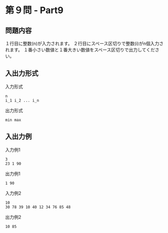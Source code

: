 # 第９問 - Part9

## 問題内容
１行目に整数(n)が入力されます。
２行目にスペース区切りで整数(i)がn個入力されます。
１番小さい数値と１番大きい数値をスペース区切りで出力してください。

## 入出力形式

入力形式
```
n
i_1 i_2 ... i_n
```

出力形式
```
min max
```

## 入出力例

入力例1
```
3
23 1 90
```

出力例1
```
1 90
```

入力例2
```
10
30 78 39 10 40 12 34 76 85 48
```

出力例2
```
10 85
```